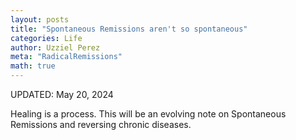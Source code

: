 ```yaml
---
layout: posts
title: "Spontaneous Remissions aren't so spontaneous"
categories: Life
author: Uzziel Perez
meta: "RadicalRemissions"
math: true
---
```

UPDATED: May 20, 2024

Healing is a process. This will be an evolving note on Spontaneous Remissions and reversing chronic diseases. 




